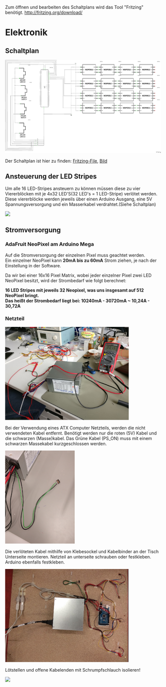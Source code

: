 Zum öffnen und bearbeiten des Schaltplans wird das Tool "Fritzing" benötigt. 
http://fritzing.org/download/ 
# Elektronik

## Schaltplan
<img src="Schaltplan.png" height="300"><br>

Der Schaltplan ist hier zu finden: [Fritzing-File](https://github.com/cbm-instructions/bits-please/blob/master/Schaltplan/Schaltplan.fzz), [Bild](https://github.com/cbm-instructions/bits-please/blob/master/Schaltplan/Schaltplan.png)

## Ansteuerung der LED Stripes
Um alle 16 LED-Stripes ansteuern zu können müssen diese zu vier Viererblöcken mit je 4x32 LED'S(32 LED's = 1 LED-Stripe) verlötet werden. Diese viererblöcke werden jeweils über einen Arduino Ausgang, eine 5V Spannungsversorgung und ein Masserkabel verdrahtet.(Siehe Schaltplan)

<img src="Ansteuerung.jpg" height="300"><br>

## Stromversorgung 

### AdaFruit NeoPixel am Arduino Mega
Auf die Stromversorgung der einzelnen Pixel muss geachtet werden. <br>
Ein einzelner NeoPixel kann **20mA bis zu 60mA** Strom ziehen, je nach der Einstellung in der Software.

Da wir bei einer 16x16 Pixel Matrix, wobei jeder einzelner Pixel zwei LED NeoPixel besitzt, wird der Strombedarf wie folgt berechnet:<br>

**16 LED Stripes mit jeweils 32 Neopixel, was uns insgesamt auf 512 NeoPixel bringt.**<br>
**Das heißt der Strombedarf liegt bei: 10240mA - 30720mA ~ 10,24A - 30,72A**

### Netzteil
<img src="Netzteil.jpg" height="300"><br>

Bei der Verwendung eines ATX Computer Netzteils, werden die nicht verwendeten Kabel entfernt. Benötigt werden nur die roten (5V) Kabel und die schwarzen (Masse)kabel. Das Grüne Kabel (PS_ON) muss mit einem schwarzen Massekabel kurzgeschlossen werden.<br>

<img src="Stromschalter.jpg" height="300"><br>

Die verlöteten Kabel mithilfe von Klebesockel und Kabelbinder an der Tisch Unterseite montieren. Netzteil an unterseite schrauben oder festkleben. Arduino ebenfalls festkleben. 

<img src="Verkabelung.jpg" height="300"><br>

Lötstellen und offene Kabelenden mit Schrumpfschlauch isolieren!

<img src="Schrumpfschlauch.jpg" height="300"><br>

